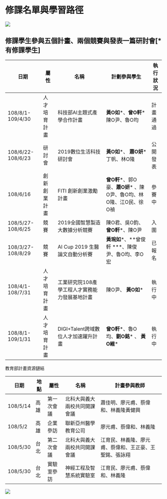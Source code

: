 修課名單與學習路徑
==
![](https://github.com/yihlonlin/Natural-Language-Processing/blob/master/image/list.jpg?raw=true)  

修課學生參與五個計畫、兩個競賽與發表一篇研討會[\*有修課學生]
--

| **日期** | **屬性** | **名稱** | **計劃參與學生** | **執行狀況** |
| --- | --- | --- | --- | --- |
| 108/8/1-109/4/30 | 人才培育計畫 | 科技部AI主題式產學合作計畫 | **黃O如***、**曾O軒*** 陳O尹、魯O均 | 計畫通過 |
| 108/6/22-108/6/23 | 研討會 | 2019數位生活科技研討會 | **黃O如***、 **蕭O妍*** 丁帆、林O隆 | 公開發表 |
| 108/6/16 | 創新創業計畫 | FITI 創新創業激勵計畫 | **曾O軒***、郭O豪、**蕭O妍*** 、陳O尹、魯O均、林O隆、江O民、徐O禎 | 參賽中 |
| 108/5/27-108/6/25 | 競賽 | 2019全國智慧製造大數據分析競賽 | 陳O君、吳O鈞、**曾O軒***、陳O尹 | 入圍 |
| 108/3/27-108/8/29 | 競賽 | AI Cup 2019 生醫論文自動分析賽 | **黃琬如***、**曾俊軒 ***、陳俊尹、魯O均、李O宏 | 已報名 |
| 108/4/1-108/7/31 | 人才培育計畫 | 工業研究院108產學工程人才實務能力發展基地計畫 | 陳O尹、 **黃O如*** | 執行中 |
| 108/8/1-109/1/31 | 人才培育計畫 | DIGI+Talent跨域數位人才加速躍升計畫 | **曾O軒***、魯O均、**劉O銘*** 、 **黃O維*** | 執行中 |

教育部計畫資源鏈結

| **日期** | **地點** | **屬性** | **名稱** | **計畫參與教師** |
| --- | --- | --- | --- | --- |
| 108/5/14 | 高雄 | 第一次會議 | 北科大與義大兩校共同開課會議 | 蕭佳明、廖元甫、蔡偉和、林義隆黃健興 |
| 108/5/2 | 高雄 | 企業參訪 | 聯新亞州醫學教育公司 | 廖元甫、蔡偉和、林義隆 |
| 108/5/30 | 台北 | 第二次會議 | 北科大與義大兩校共同開課會議 | 江育民、林義隆、廖元甫、蔡偉和、王正豪、王聖銘、張詠翔 |
| 108/5/30 | 台北 | 實驗室參訪 | 神經工程及智慧系統實驗室 | 江育民、廖元甫、蔡偉和、林義隆 |
  
![](https://github.com/yihlonlin/Natural-Language-Processing/blob/master/image/image01.jpg?raw=true)  
